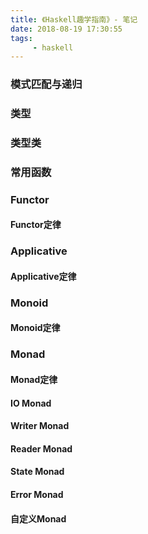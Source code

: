 ```yaml
---
title: 《Haskell趣学指南》- 笔记
date: 2018-08-19 17:30:55
tags:
     - haskell
---
```


### 模式匹配与递归

### 类型

### 类型类

### 常用函数

### Functor

#### Functor定律

### Applicative

#### Applicative定律

### Monoid
#### Monoid定律

### Monad

#### Monad定律

#### IO Monad

#### Writer Monad

#### Reader Monad

#### State Monad

#### Error Monad

#### 自定义Monad


